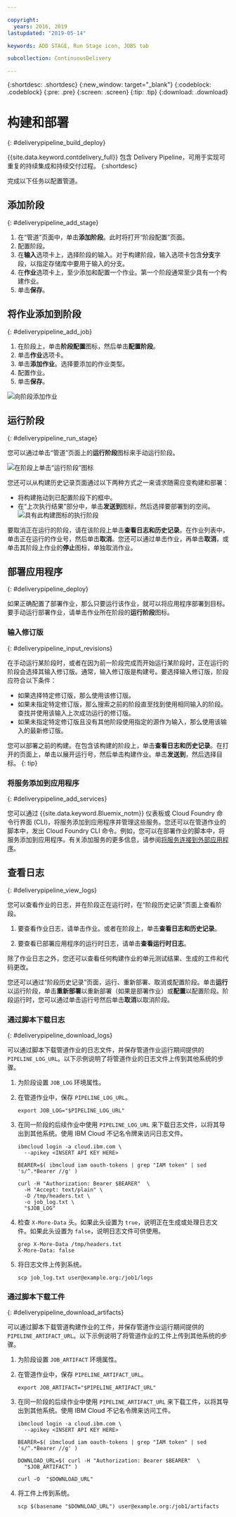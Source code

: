 ```yaml
---

copyright:
  years: 2016, 2019
lastupdated: "2019-05-14"

keywords: ADD STAGE, Run Stage icon, JOBS tab

subcollection: ContinuousDelivery

---
```

<!-- Copyright info at top of file: REQUIRED
    The copyright info is YAML content that must occur at the top of the MD file, before attributes are listed.
    It must be surrounded by 3 dashes.
    The value "years" can contain just one year or a two years separated by a comma. (years: 2014, 2016)
    Indentation as per the previous template must be preserved.
-->

{:shortdesc: .shortdesc}
{:new_window: target="_blank"}
{:codeblock: .codeblock}
{:pre: .pre}
{:screen: .screen}
{:tip: .tip}
{:download: .download}

# 构建和部署
{: #deliverypipeline_build_deploy}

{{site.data.keyword.contdelivery_full}} 包含 Delivery Pipeline，可用于实现可重复的持续集成和持续交付过程。
{:shortdesc}

完成以下任务以配置管道。

## 添加阶段
{: #deliverypipeline_add_stage}

1. 在“管道”页面中，单击**添加阶段**。此时将打开“阶段配置”页面。
2. 配置阶段。
  1. 在**输入**选项卡上，选择阶段的输入。对于构建阶段，输入选项卡包含**分支**字段，以指定存储库中要用于输入的分支。
  2. 在**作业**选项卡上，至少添加和配置一个作业。第一个阶段通常至少具有一个构建作业。
3. 单击**保存**。

## 将作业添加到阶段
{: #deliverypipeline_add_job}

1. 在阶段上，单击**阶段配置**图标，然后单击**配置阶段**。
2. 单击**作业**选项卡。
3. 单击**添加作业**。选择要添加的作业类型。
4. 配置作业。
5. 单击**保存**。

![向阶段添加作业](images/AddJob2.png)

## 运行阶段
{: #deliverypipeline_run_stage}

您可以通过单击“管道”页面上的**运行阶段**图标来手动运行阶段。

![在阶段上单击“运行阶段”图标](images/RunStage.png)

您还可以从构建历史记录页面通过以下两种方式之一来请求随需应变构建和部署：
* 将构建拖动到已配置阶段下的框中。
* 在“上次执行结果”部分中，单击**发送到**图标，然后选择要部署到的空间。![具有此构建图标的执行阶段](images/deploy_to.png)

要取消正在运行的阶段，请在该阶段上单击**查看日志和历史记录**。在作业列表中，单击正在运行的作业号，然后单击**取消**。您还可以通过单击作业，再单击**取消**，或单击其阶段上作业的**停止**图标，单独取消作业。

## 部署应用程序
{: #deliverypipeline_deploy}

如果正确配置了部署作业，那么只要运行该作业，就可以将应用程序部署到目标。要手动运行部署作业，请单击作业所在阶段的**运行阶段**图标。

### 输入修订版
{: #deliverypipeline_input_revisions}

在手动运行某阶段时，或者在因为前一阶段完成而开始运行某阶段时，正在运行的阶段会选择其输入修订版。通常，输入修订版是构建号。要选择输入修订版，阶段应符合以下条件：

* 如果选择特定修订版，那么使用该修订版。
* 如果未指定特定修订版，那么搜索之前的阶段直至找到使用相同输入的阶段。查找并使用该输入上次成功运行的修订版。
* 如果未指定特定修订版且没有其他阶段使用指定的源作为输入，那么使用该输入的最新修订版。

您可以部署之前的构建。在包含该构建的阶段上，单击**查看日志和历史记录**。在打开的页面上，单击以展开运行号，然后单击构建作业。单击**发送到**，然后选择目标。
{: tip}

### 将服务添加到应用程序
{: #deliverypipeline_add_services}

您可以通过 {{site.data.keyword.Bluemix_notm}} 仪表板或 Cloud Foundry 命令行界面 (CLI)，将服务添加到应用程序并管理这些服务。您还可以在管道作业的脚本中，发出 Cloud Foundry CLI 命令。例如，您可以在部署作业的脚本中，将服务添加到应用程序。有关添加服务的更多信息，请参阅[将服务连接到外部应用程序](/docs/resources?topic=resources-externalapp)。

## 查看日志
{: #deliverypipeline_view_logs}

您可以查看作业的日志，并在阶段正在运行时，在“阶段历史记录”页面上查看阶段。

1. 要查看作业日志，请单击作业。或者在阶段上，单击**查看日志和历史记录**。

2. 要查看已部署应用程序的运行时日志，请单击**查看运行时日志**。

除了作业日志之外，您还可以查看任何构建作业的单元测试结果、生成的工件和代码更改。

您还可以通过“阶段历史记录”页面，运行、重新部署、取消或配置阶段。单击**运行**以运行阶段，单击**重新部署**以重新部署（如果是部署作业）或**配置**以配置阶段。阶段运行时，您可以通过单击运行号然后单击**取消**以取消阶段。

### 通过脚本下载日志
{: #deliverypipeline_download_logs}

可以通过脚本下载管道作业的日志文件，并保存管道作业运行期间提供的 `PIPELINE_LOG_URL`。以下示例说明了将管道作业的日志文件上传到其他系统的步骤。


1. 为阶段设置 `JOB_LOG` 环境属性。

1. 在管道作业中，保存 `PIPELINE_LOG_URL`。

   ```shell
   export JOB_LOG="$PIPELINE_LOG_URL"
   ```
1. 在同一阶段的后续作业中使用 `PIPELINE_LOG_URL` 来下载日志文件，以将其导出到其他系统。使用 IBM Cloud 不记名令牌来访问日志文件。

   ```shell
   ibmcloud login -a cloud.ibm.com \
     --apikey <INSERT API KEY HERE>

   BEARER=$( ibmcloud iam oauth-tokens | grep "IAM token" | sed 's/^.*Bearer //g' )

   curl -H "Authorization: Bearer $BEARER"  \
     -H "Accept: text/plain" \
     -D /tmp/headers.txt \
     -o job_log.txt \
     "$JOB_LOG"
   ```
1. 检查 `X-More-Data` 头。如果此头设置为 `true`，说明正在生成或处理日志文件。如果此头设置为 `false`，说明日志文件可供使用。

   ```shell
   grep X-More-Data /tmp/headers.txt
   X-More-Data: false
   ```
1. 将日志文件上传到系统。

   ```shell
   scp job_log.txt user@example.org:/job1/logs
   ```


### 通过脚本下载工件
{: #deliverypipeline_download_artifacts}

可以通过脚本下载管道构建作业的工件，并保存管道作业运行期间提供的 `PIPELINE_ARTIFACT_URL`。以下示例说明了将管道作业的工件上传到其他系统的步骤。


1. 为阶段设置 `JOB_ARTIFACT` 环境属性。

1. 在管道作业中，保存 `PIPELINE_ARTIFACT_URL`。

   ```shell
   export JOB_ARTIFACT="$PIPELINE_ARTIFACT_URL"
   ```
   
1. 在同一阶段的后续作业中使用 `PIPELINE_ARTIFACT_URL` 来下载工件，以将其导出到其他系统。使用 IBM Cloud 不记名令牌来访问工件。

   ```shell
   ibmcloud login -a cloud.ibm.com \
     --apikey <INSERT API KEY HERE>

   BEARER=$( ibmcloud iam oauth-tokens | grep "IAM token" | sed 's/^.*Bearer //g' )

   DOWNLOAD_URL=$( curl -H "Authorization: Bearer $BEARER"  \
     "$JOB_ARTIFACT" )

   curl -O  "$DOWNLOAD_URL"
   ```
   
1. 将工件上传到系统。

   ```shell
   scp $(basename "$DOWNLOAD_URL") user@example.org:/job1/artifacts
   ```
